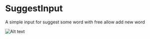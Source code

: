 # SuggestInput
A simple input for suggest some word with free allow add new word

![Alt text](relative%20public/sample.jpg?raw=true "sample")

